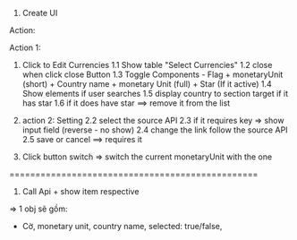 1. Create UI

Action:

Action 1:

1. Click to Edit Currencies
   1.1 Show table "Select Currencies"
   1.2 close when click close Button
   1.3 Toggle Components - Flag + monetaryUnit (short) + Country name + monetary Unit (full) + Star (If it active)
   1.4 Show elements if user searches
   1.5 display country to section target if it has star
   1.6 if it does have star ==> remove it from the list

2. action 2: Setting
   2.2 select the source API
   2.3 if it requires key => show input field (reverse - no show)
   2.4 change the link follow the source API
   2.5 save or cancel ==> requires it

3. Click button switch => switch the current monetaryUnit with the one

================================================

1. Call Api + show item respective

=> 1 obj sẽ gồm:

- Cờ, monetary unit, country name, selected: true/false,
